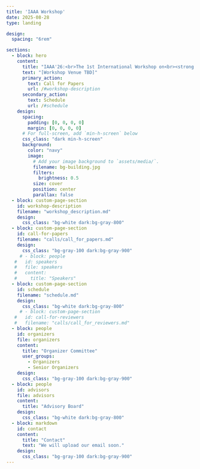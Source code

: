 ```yaml
---
title: 'IAAA Workshop'
date: 2025-08-28
type: landing

design:
  spacing: "6rem"

sections:
  - block: hero
    content:
      title: "IAAA'26:<br>The 1st International Workshop on<br><strong style=\"color: #fbbf24 !important; font-weight: bold;\">Information Access</strong> in the Era of AI Agents"
      text: "[Workshop Venue TBD]"
      primary_action:
        text: Call for Papers
        url: /#workshop-description
      secondary_action:
        text: Schedule
        url: /#schedule
    design:
      spacing:
        padding: [0, 0, 0, 0]
        margin: [0, 0, 0, 0]
      # For full-screen, add `min-h-screen` below
      css_class: "dark min-h-screen"
      background:
        color: "navy"
        image:
          # Add your image background to `assets/media/`.
          filename: bg-building.jpg
          filters:
            brightness: 0.5
          size: cover
          position: center
          parallax: false
  - block: custom-page-section
    id: workshop-description
    filename: "workshop_description.md"
    design:
      css_class: "bg-white dark:bg-gray-800"
  - block: custom-page-section
    id: call-for-papers
    filename: "calls/call_for_papers.md"  
    design:
      css_class: "bg-gray-100 dark:bg-gray-900"  
     # - block: people
   #   id: speakers
   #   file: speakers
   #   content:
   #     title: "Speakers"
  - block: custom-page-section
    id: schedule
    filename: "schedule.md"
    design:
      css_class: "bg-white dark:bg-gray-800"
     # - block: custom-page-section
   #   id: call-for-reviewers
   #   filename: "calls/call_for_reviewers.md"  
  - block: people
    id: organizers
    file: organizers
    content:
      title: "Organizer Committee"
      user_groups:
        - Organizers
        - Senior Organizers
    design:
      css_class: "bg-gray-100 dark:bg-gray-900"
  - block: people
    id: advisors
    file: advisors
    content:
      title: "Advisory Board"
    design:
      css_class: "bg-white dark:bg-gray-800"
  - block: markdown
    id: contact
    content:
      title: "Contact"
      text: "We will upload our email soon."
    design:
      css_class: "bg-gray-100 dark:bg-gray-900"
---
```


<style>
/* Make navbar logo larger */
.navbar-brand img,
.navbar .navbar-brand img,
.navbar-brand svg,
header img,
[data-bs-target*="navbar"] img {
  width: 108px !important;
  height: auto !important;
  max-height: 72px !important;
}

/* Hide Privacy and Terms of Service links */
footer a[href*="privacy"],
footer a[href*="terms"],
footer a[href="/privacy/"],
footer a[href="/terms/"] {
  display: none !important;
}
</style>
